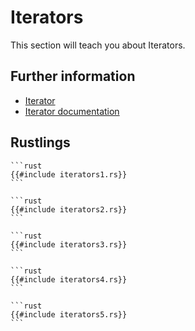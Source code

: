 # Iterators

This section will teach you about Iterators.

## Further information

- [Iterator](https://doc.rust-lang.org/book/ch13-02-iterators.html)
- [Iterator documentation](https://doc.rust-lang.org/stable/std/iter/)

## Rustlings

~~~admonish note title="iterators1" collapsible=true
```rust
{{#include iterators1.rs}}
```
~~~
~~~admonish note title="iterators2" collapsible=true
```rust
{{#include iterators2.rs}}
```
~~~
~~~admonish note title="iterators3" collapsible=true
```rust
{{#include iterators3.rs}}
```
~~~
~~~admonish note title="iterators4" collapsible=true
```rust
{{#include iterators4.rs}}
```
~~~
~~~admonish note title="iterators5" collapsible=true
```rust
{{#include iterators5.rs}}
```
~~~
